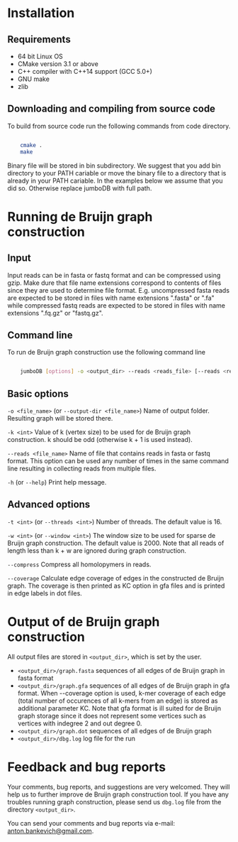 Installation
=================

Requirements
---------------------

* 64 bit Linux OS
* CMake version 3.1 or above
* C++ compiler with C++14 support (GCC 5.0+)
* GNU make
* zlib


Downloading and compiling from source code
-------------------------------------

To build from source code run the following commands from code directory.


``` bash

    cmake .
    make 
```

Binary file will be stored in bin subdirectory. We suggest that you add bin directory to your PATH cariable or move the binary file to a directory that is already in your PATH cariable. In the examples below we assume that you did so. Otherwise replace jumboDB with full path.

Running de Bruijn graph construction
=================

Input
-------------------------------------
Input reads can be in fasta or fastq format and can be compressed using gzip.
Make dure that file name extensions correspond to contents of files since they are used to determine file format.
E.g. uncompressed fasta reads are expected to be stored in files with name extensions ".fasta" or ".fa" while compressed fastq reads are expected to be stored in files with name extensions ".fq.gz" or "fastq.gz".

Command line
-------------------------------------
To run de Bruijn graph construction use the following command line

``` bash

    jumboDB [options] -o <output_dir> --reads <reads_file> [--reads <reads_file2> ...] -k <int>
```

## Basic options

`-o <file_name>` (or `--output-dir <file_name>`)
    Name of output folder. Resulting graph will be stored there.

`-k <int>`
    Value of k (vertex size) to be used for de Bruijn graph construction. k should be odd (otherwise k + 1 is used instead).

`--reads <file_name>`
    Name of file that contains reads in fasta or fastq format. This option can be used any number of times in the same command line resulting in collecting reads from multiple files.

`-h` (or `--help`)
    Print help message.


## Advanced options
`-t <int>` (or `--threads <int>`)
    Number of threads. The default value is 16.

`-w <int>` (or `--window <int>`)
    The window size to be used for sparse de Bruijn graph construction. The default value is 2000. Note that all reads of length less than k + w are ignored during graph construction.
 
`--compress` Compress all homolopymers in reads.
    
`--coverage`
    Calculate edge coverage of edges in the constructed de Bruijn graph. The coverage is then printed as KC option in gfa files and is printed in edge labels in dot files.

Output of de Bruijn graph construction
=================

All output files are stored in `<output_dir>`, which is set by the user.

-   `<output_dir>/graph.fasta` sequences of all edges of de Bruijn graph in fasta format
-   `<output_dir>/graph.gfa` sequences of all edges of de Bruijn graph in gfa format. When --coverage option is used, k-mer coverage of each edge (total number of occurences of all k-mers from an edge) is stored as additional parameter KC. Note that gfa format is ill suited for de Bruijn graph storage since it does not represent some vertices such as vertices with indegree 2 and out degree 0.
-   `<output_dir>/graph.dot` sequences of all edges of de Bruijn graph
-   `<output_dir>/dbg.log` log file for the run

Feedback and bug reports
=================

Your comments, bug reports, and suggestions are very welcomed. They will help us to further improve de Bruijn graph construction tool. If you have any troubles running graph construction, please send us `dbg.log` file from the directory `<output_dir>`.

You can send your comments and bug reports via e-mail: <anton.bankevich@gmail.com>.

